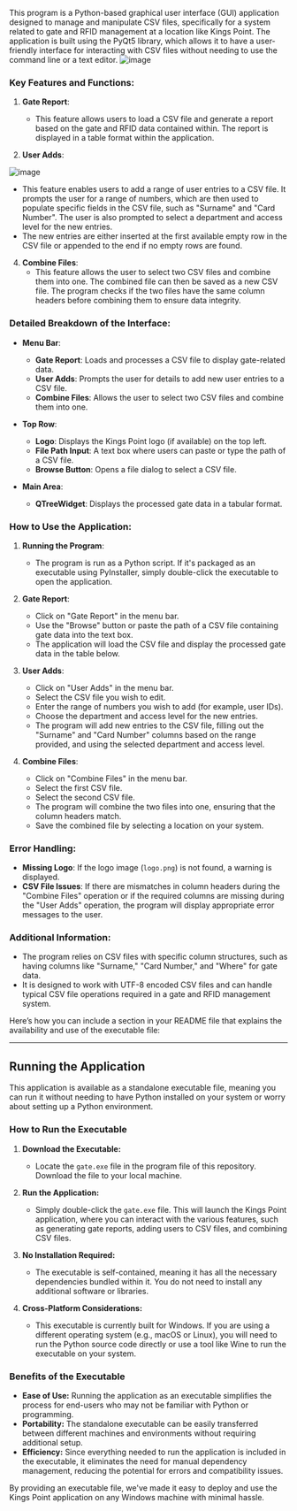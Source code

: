 This program is a Python-based graphical user interface (GUI) application designed to manage and manipulate CSV files, specifically for a system related to gate and RFID management at a location like Kings Point. The application is built using the PyQt5 library, which allows it to have a user-friendly interface for interacting with CSV files without needing to use the command line or a text editor.
![image](https://github.com/user-attachments/assets/d696e3c5-d735-4646-a6f0-6af085c4a5dd)

### Key Features and Functions:

1. **Gate Report**:
   - This feature allows users to load a CSV file and generate a report based on the gate and RFID data contained within. The report is displayed in a table format within the application.

2. **User Adds**:

![image](https://github.com/user-attachments/assets/c2b79918-db50-4dbd-aae6-0e299619d9a9)

   - This feature enables users to add a range of user entries to a CSV file. It prompts the user for a range of numbers, which are then used to populate specific fields in the CSV file, such as "Surname" and "Card Number". The user is also prompted to select a department and access level for the new entries.
   - The new entries are either inserted at the first available empty row in the CSV file or appended to the end if no empty rows are found.

4. **Combine Files**:
   - This feature allows the user to select two CSV files and combine them into one. The combined file can then be saved as a new CSV file. The program checks if the two files have the same column headers before combining them to ensure data integrity.

### Detailed Breakdown of the Interface:

- **Menu Bar**:
  - **Gate Report**: Loads and processes a CSV file to display gate-related data.
  - **User Adds**: Prompts the user for details to add new user entries to a CSV file.
  - **Combine Files**: Allows the user to select two CSV files and combine them into one.

- **Top Row**:
  - **Logo**: Displays the Kings Point logo (if available) on the top left.
  - **File Path Input**: A text box where users can paste or type the path of a CSV file.
  - **Browse Button**: Opens a file dialog to select a CSV file.

- **Main Area**:
  - **QTreeWidget**: Displays the processed gate data in a tabular format.

### How to Use the Application:

1. **Running the Program**:
   - The program is run as a Python script. If it's packaged as an executable using PyInstaller, simply double-click the executable to open the application.

2. **Gate Report**:
   - Click on "Gate Report" in the menu bar.
   - Use the "Browse" button or paste the path of a CSV file containing gate data into the text box.
   - The application will load the CSV file and display the processed gate data in the table below.

3. **User Adds**:
   - Click on "User Adds" in the menu bar.
   - Select the CSV file you wish to edit.
   - Enter the range of numbers you wish to add (for example, user IDs).
   - Choose the department and access level for the new entries.
   - The program will add new entries to the CSV file, filling out the "Surname" and "Card Number" columns based on the range provided, and using the selected department and access level.

4. **Combine Files**:
   - Click on "Combine Files" in the menu bar.
   - Select the first CSV file.
   - Select the second CSV file.
   - The program will combine the two files into one, ensuring that the column headers match.
   - Save the combined file by selecting a location on your system.

### Error Handling:

- **Missing Logo**: If the logo image (`logo.png`) is not found, a warning is displayed.
- **CSV File Issues**: If there are mismatches in column headers during the "Combine Files" operation or if the required columns are missing during the "User Adds" operation, the program will display appropriate error messages to the user.

### Additional Information:

- The program relies on CSV files with specific column structures, such as having columns like "Surname," "Card Number," and "Where" for gate data. 
- It is designed to work with UTF-8 encoded CSV files and can handle typical CSV file operations required in a gate and RFID management system.

Here’s how you can include a section in your README file that explains the availability and use of the executable file:

---

## Running the Application

This application is available as a standalone executable file, meaning you can run it without needing to have Python installed on your system or worry about setting up a Python environment.

### How to Run the Executable

1. **Download the Executable:**
   - Locate the `gate.exe` file in the program file of this repository. Download the file to your local machine.

2. **Run the Application:**
   - Simply double-click the `gate.exe` file. This will launch the Kings Point application, where you can interact with the various features, such as generating gate reports, adding users to CSV files, and combining CSV files.

3. **No Installation Required:**
   - The executable is self-contained, meaning it has all the necessary dependencies bundled within it. You do not need to install any additional software or libraries.

4. **Cross-Platform Considerations:**
   - This executable is currently built for Windows. If you are using a different operating system (e.g., macOS or Linux), you will need to run the Python source code directly or use a tool like Wine to run the executable on your system.

### Benefits of the Executable

- **Ease of Use:** Running the application as an executable simplifies the process for end-users who may not be familiar with Python or programming.
- **Portability:** The standalone executable can be easily transferred between different machines and environments without requiring additional setup.
- **Efficiency:** Since everything needed to run the application is included in the executable, it eliminates the need for manual dependency management, reducing the potential for errors and compatibility issues.

By providing an executable file, we've made it easy to deploy and use the Kings Point application on any Windows machine with minimal hassle.

